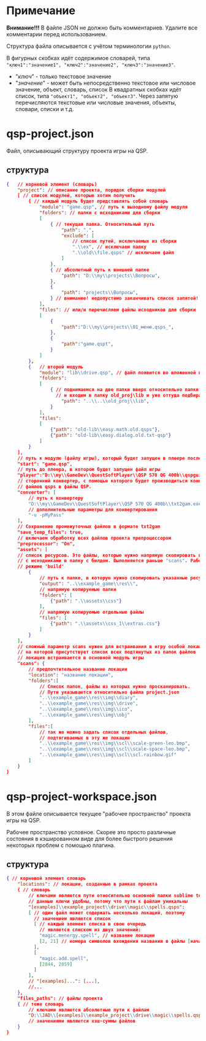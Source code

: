 # Примечание

**Внимание!!!** В файле JSON не должно быть комментариев. Удалите все комментарии перед использованием.

Структура файла описывается с учётом терминологии `python`.

В фигурных скобках идёт содержимое словарей, типа `"ключ1":"значение1", "ключ2":"значение2", "ключ3":"значение3"`.
- "*ключ*" - только текстовое значение
- "*значение*" - может быть непосредственно текстовое или числовое значение, объект, словарь, список
В квадратных скобках идёт список, типа `"объект1", "объект2", "объект3"`. Через запятую перечисляются текстовые или числовые значения, объекты, словари, списки и т.д.
# qsp-project.json

Файл, описывающий структуру проекта игры на QSP.
## структура

```json
{	// корневой элемент (словарь)
	"project": // описание проекта, порядок сборки модулей
	[ // список модулей, которые хотим получить
		{ // каждый модуль будет представлять собой словарь
			"module": "game.qsp", // путь к выходному файлу модуля
			"folders": // папки с исходниками для сборки
			[
				{ // текущая папка. Относительный путь
					"path": ".",
					"exclude": [
						// список путей, исключаемых из сборки
						".\\ex", // исключаем папку
						".\\old\\file.qsps" // исключаем файл
					]
				},
				{ // абсолютный путь к внешней папке
					"path": "D:\\my\\projects\\Вопросы",
				},
				{
					"path": "projects\\Вопросы",
				} // внимание! недопустимо заканчивать список запятой!!!!
			],
			"files": // или/и перечисляем файлы исходников для сборки
			[
				{
					"path":"D:\\my\\projects\\01_меню.qsps_",
				},
				{
					"path":"game.qspt",
				}
			]
		},
		{	// второй модуль
			"module": "lib\\drive.qsp", // файл появится во вложенной папке lib
			"folders":
			[
				{ // поднимаемся на две папки вверх относительно папки проекта
				  // и входим в папку old_proj\lib и уже оттуда подбираем файлы.
					"path": "..\\..\\old_proj\\lib",
				}
			],
			"files":
			[
				{"path": "old-lib\\easy.math.old.qsps"},
				{"path": "old-lib\\easy.dialog.old.txt-qsp"}
			]
		}
	],
	// путь к модулю (файлу игры), который будет запущен в плеере после сборки:
	"start": "game.qsp",
	// путь до плеера, в котором будет запущен файл игры
	"player":"D:\\my\\GameDev\\QuestSoftPlayer\\QSP 570 QG 400b\\qspgui.exe",
	// сторонний конвертер, с помощью которого будет производиться конвертирование
	// файлов qsps в файлы QSP.
	"converter": [
		// путь к конвертеру
		"D:\\my\\GameDev\\QuestSoftPlayer\\QSP 570 QG 400b\\txt2gam.exe",
		// дополнительные параметры для конвертирования
		"-u -pMyPass"
	],
	// Сохранение промежуточных файлов в формате txt2gam
	"save_temp_files": true,
	// включаем обработку всех файлов проекта препроцессором
	"preprocessor": "On",
	"assets": [
	// список ресурсов. Это файлы, которые нужно напрямую скопировать из папки
	// с исходниками в папку с билдом. Выполняется раньше "scans". Работает в
	// режиме 'build'
		{
			// путь к папке, в которую нужно скопировать указанные ресурсы
			"output": "..\\example_game\\res\\",
			// напрямую копируемые папки
			"folders": [
				{"path": ".\\assets\\css"}
			],
			// напрямую копируемые отдельные файлы
			"files": [
				{"path": ".\\assets\\css_1\\extras.css"}
			]
		}
	],
	// сложный параметр scans нужен для встраивания в игру особой локации,
	// на которой присутствует список всех подтянутых из папок файлов
	// локация встраивается в основной модуль игры
	"scans": {
		// предпочтительное название локации
		"location": "название локации",
		"folders":[
			// Список папок, файлы из которых нужно просканировать.
			// Пути указываются относительно файла project.json
			"..\\example_game\\res\\img\\diary",
			"..\\example_game\\res\\img\\drive",
			"..\\example_game\\res\\img\\ico",
			"..\\example_game\\res\\img\\obj"
		],
		"files":[
			// так же можно задать список отдельных файлов,
			// подтягиваемых в эту же локацию
			"..\\example_game\\res\\img\\scl\\scale-green-leo.bmp",
			"..\\example_game\\res\\img\\scl\\scale-space-leo.bmp",
			"..\\example_game\\res\\img\\scl\\scl.rainbow.gif"
		]
	}
}
```
# qsp-project-workspace.json

В этом файле описывается текущее "рабочее пространство" проекта игры на QSP.

Рабочее пространство условное. Скорее это просто различные состояния в кэшированном виде для более быстрого решения некоторых проблем с помощью плагина.

## структура

```json
{ // корневой элемент словарь
	"locations": // локации, созданные в рамках проекта
	{ // словарь
		// ключами являются пути относительно основной папки sublime text проекта.
		// данные ключи удобны, потому что пути к файлам уникальны
		"[examples]\\example_project\\drive\\magic\\spells.qsps":
		[ // один файл может содержать несколько локаций, поэтому
		  // значением является список
		  [ // каждый элемент списка в свою очередь
		    // является списком из двух значений:
			"magic.menergy.spell", // название локации
			[2, 21] // номера символов вхождения названия в файлы [начало, конец]
		  ],
		  [
			"magic.add.spell",
			[2844, 2859]
		  ]
		],
		// "[examples]...": [...],
		//...
	},
	"files_paths": // файлы проекта
	{ // тоже словарь
		// ключами являются абсолютные пути к файлам
		"D:\\JAD\\[examples]\\example_project\\drive\\magic\\spells.qsps": "b23d1eb836db124bee822f028f3f5459",
		// значениями являются хэш-суммы файлов
	}
}
```